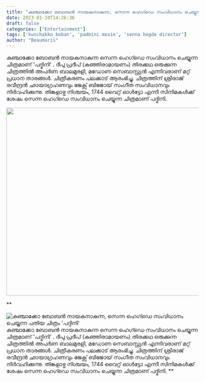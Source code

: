 ```yaml
---
title: "കുഞ്ചാക്കോ ബോബൻ നായകനാകുന്ന, സെന്ന ഹെഗ്ഡെ സംവിധാനം ചെയ്യുന്ന പതിയ ചിത്രം 'പദ്മിനി'"
date: 2023-01-10T14:26:36
draft: false
categories: ["Entertainment"]
tags: ['kunchakko boban', 'padmini movie', 'senna hegde director']
author: "Beaumaris"
---
```


കുഞ്ചാക്കോ ബോബൻ നായകനാകുന്ന സെന്ന ഹെഗ്ഡെ സംവിധാനം ചെയ്യുന്ന ചിത്രമാണ് 'പദ്മിനി' . ദീപു പ്രദീപ് (കുഞ്ഞിരാമായണം) തിരക്കഥ ഒരുക്കുന്ന ചിത്രത്തിൽ അപർണ ബാലമുരളി, മഡോണ സെബാസ്റ്റ്യൻ എന്നിവരാണ് മറ്റ് പ്രധാന താരങ്ങൾ. ചിത്രീകരണം പലക്കാട് ആരംഭിച്ചു. ചിത്രത്തിന് ശ്രീരാജ് രവീന്ദ്രൻ ഛായാഗ്രഹണവും ജേക്സ് ബിജോയ് സംഗീത സംവിധാനവും നിർവഹിക്കുന്നു. തിങ്കളാഴ്ച നിശ്ചയം, 1744 വൈറ്റ് ഓൾട്ടോ എന്നീ സിനിമകൾക്ക് ശേഷം സെന്ന ഹെഗ്ഡെ സംവിധാനം ചെയ്യുന്ന ചിത്രമാണ് പദ്മിനി.

<img class="size-full wp-image-378585 aligncenter" src="https://cdn.boolokam.com/articles/2023/01/wwe.webp" alt="" width="823" height="494" />

**


![കുഞ്ചാക്കോ ബോബൻ നായകനാകുന്ന, സെന്ന ഹെഗ്ഡെ സംവിധാനം ചെയ്യുന്ന പതിയ ചിത്രം 'പദ്മിനി'](https://cdn.boolokam.com/articles/2023/01/wwe.webp)കുഞ്ചാക്കോ ബോബൻ നായകനാകുന്ന സെന്ന ഹെഗ്ഡെ സംവിധാനം ചെയ്യുന്ന ചിത്രമാണ് 'പദ്മിനി' . ദീപു പ്രദീപ് (കുഞ്ഞിരാമായണം) തിരക്കഥ ഒരുക്കുന്ന ചിത്രത്തിൽ അപർണ ബാലമുരളി, മഡോണ സെബാസ്റ്റ്യൻ എന്നിവരാണ് മറ്റ് പ്രധാന താരങ്ങൾ. ചിത്രീകരണം പലക്കാട് ആരംഭിച്ചു. ചിത്രത്തിന് ശ്രീരാജ് രവീന്ദ്രൻ ഛായാഗ്രഹണവും ജേക്സ് ബിജോയ് സംഗീത സംവിധാനവും നിർവഹിക്കുന്നു. തിങ്കളാഴ്ച നിശ്ചയം, 1744 വൈറ്റ് ഓൾട്ടോ എന്നീ സിനിമകൾക്ക് ശേഷം സെന്ന ഹെഗ്ഡെ സംവിധാനം ചെയ്യുന്ന ചിത്രമാണ് പദ്മിനി. **
